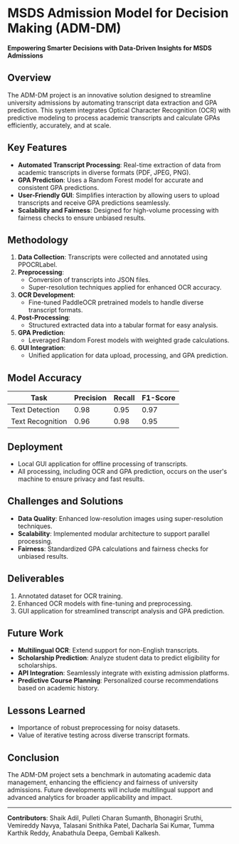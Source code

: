 # MSDS Admission Model for Decision Making (ADM-DM)

**Empowering Smarter Decisions with Data-Driven Insights for MSDS Admissions**

## Overview
The ADM-DM project is an innovative solution designed to streamline university admissions by automating transcript data extraction and GPA prediction. This system integrates Optical Character Recognition (OCR) with predictive modeling to process academic transcripts and calculate GPAs efficiently, accurately, and at scale.

## Key Features
- **Automated Transcript Processing**: Real-time extraction of data from academic transcripts in diverse formats (PDF, JPEG, PNG).
- **GPA Prediction**: Uses a Random Forest model for accurate and consistent GPA predictions.
- **User-Friendly GUI**: Simplifies interaction by allowing users to upload transcripts and receive GPA predictions seamlessly.
- **Scalability and Fairness**: Designed for high-volume processing with fairness checks to ensure unbiased results.

## Methodology
1. **Data Collection**: Transcripts were collected and annotated using PPOCRLabel.
2. **Preprocessing**: 
   - Conversion of transcripts into JSON files.
   - Super-resolution techniques applied for enhanced OCR accuracy.
3. **OCR Development**:
   - Fine-tuned PaddleOCR pretrained models to handle diverse transcript formats.
4. **Post-Processing**:
   - Structured extracted data into a tabular format for easy analysis.
5. **GPA Prediction**:
   - Leveraged Random Forest models with weighted grade calculations.
6. **GUI Integration**:
   - Unified application for data upload, processing, and GPA prediction.

## Model Accuracy
| Task          | Precision | Recall | F1-Score |
|---------------|-----------|--------|----------|
| Text Detection| 0.98      | 0.95   | 0.97     |
| Text Recognition| 0.96   | 0.98   | 0.95     |

## Deployment
- Local GUI application for offline processing of transcripts.
- All processing, including OCR and GPA prediction, occurs on the user's machine to ensure privacy and fast results.

## Challenges and Solutions
- **Data Quality**: Enhanced low-resolution images using super-resolution techniques.
- **Scalability**: Implemented modular architecture to support parallel processing.
- **Fairness**: Standardized GPA calculations and fairness checks for unbiased results.

## Deliverables
1. Annotated dataset for OCR training.
2. Enhanced OCR models with fine-tuning and preprocessing.
3. GUI application for streamlined transcript analysis and GPA prediction.

## Future Work
- **Multilingual OCR**: Extend support for non-English transcripts.
- **Scholarship Prediction**: Analyze student data to predict eligibility for scholarships.
- **API Integration**: Seamlessly integrate with existing admission platforms.
- **Predictive Course Planning**: Personalized course recommendations based on academic history.

## Lessons Learned
- Importance of robust preprocessing for noisy datasets.
- Value of iterative testing across diverse transcript formats.

## Conclusion
The ADM-DM project sets a benchmark in automating academic data management, enhancing the efficiency and fairness of university admissions. Future developments will include multilingual support and advanced analytics for broader applicability and impact.

---

**Contributors**: Shaik Adil, Pulleti Charan Sumanth, Bhonagiri Sruthi, Vemireddy Navya, Talasani Snithika Patel, Dacharla Sai Kumar, Tumma Karthik Reddy, Anabathula Deepa, Gembali Kalkesh.

